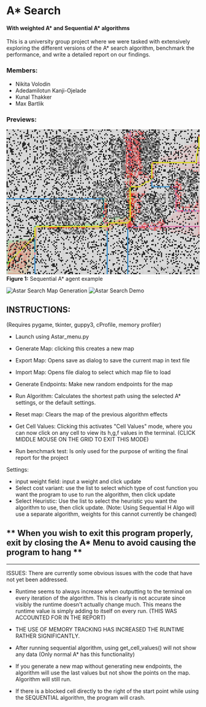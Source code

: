 # A* Search
#### With weighted A* and Sequential A* algorithms
This is a university group project where we were tasked with extensively exploring the different versions of the A* search algorithm, benchmark the performance, and write a detailed report on our findings.

### Members:
- Nikita Volodin 
- Adedamilotun Kanji-Ojelade
- Kunal Thakker
- Max Bartlik

### Previews:
<img src = "Sequential_weight-(2,1.75).jpg"></img>
__Figure 1:__ Sequential A* agent example

![Astar Search Map Generation](https://user-images.githubusercontent.com/61594892/186546484-e0f80c06-52cd-4558-bd11-3cdce4b3c0a2.gif)
![Astar Search Demo](https://user-images.githubusercontent.com/61594892/186546486-4e02aa63-a542-4d7a-9832-e38f6f7f8d35.gif)


## INSTRUCTIONS:
(Requires pygame, tkinter, guppy3, cProfile, memory profiler)

  * Launch using Astar_menu.py

  * Generate Map: clicking this creates a new map
  * Export Map: Opens save as dialog to save the current map in text file
  * Import Map: Opens file dialog to select which map file to load
  * Generate Endpoints: Make new random endpoints for the map
  * Run Algorithm: Calculates the shortest path using the selected A*
    settings, or the default settings.
  * Reset map: Clears the map of the previous algorithm effects
  * Get Cell Values: Clicking this activates "Cell Values" mode, where you
    can now click on any cell to view its h,g,f values in the terminal. (CLICK MIDDLE MOUSE ON THE GRID TO EXIT THIS MODE)
  * Run benchmark test: Is only used for the purpose of writing the final report for the project

  Settings:
   - input weight field: input a weight and click update
   - Select cost variant: use the list to select which type of cost function
      you want the program to use to run the algorithm, then click update
   - Select Heuristic: Use the list to select the heuristic you want the algorithm
      to use, then click update. (Note: Using Sequential H Algo will use a separate algorithm,
         weights for this cannot currently be changed)

 ** When you wish to exit this program properly, exit by closing the A* Menu to avoid causing the program to hang **
----------------------------------------------------------------------------------------------------------
----------------------------------------------------------------------------------------------------------
ISSUES:
There are currently some obvious issues with the code that have not yet been addressed.

* Runtime seems to always increase when outputting to the terminal on every iteration of the algorithm.
  This is clearly is not accurate since visibly the runtime doesn't actually change much. This means the
  runtime value is simply adding to itself on every run. (THIS WAS ACCOUNTED FOR IN THE REPORT)

* THE USE OF MEMORY TRACKING HAS INCREASED THE RUNTIME RATHER SIGNIFICANTLY.

* After running sequential algorithm, using get_cell_values() will not show any data (Only normal A* has this functionality)

* If you generate a new map without generating new endpoints, the algorithm will use the last values but not show the points
  on the map. Algorithm will still run. 

* If there is a blocked cell directly to the right of the start point while using the SEQUENTIAL algorithm, the program will crash. 
